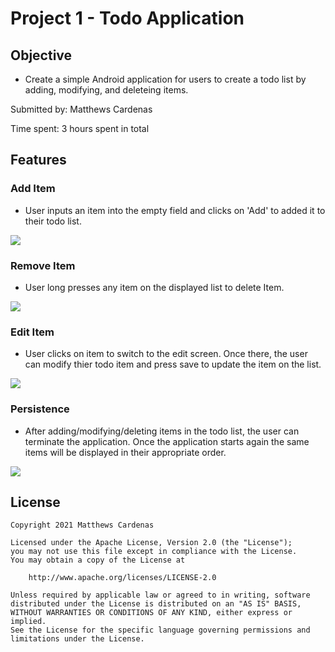 # Project 1 - Todo Application

## Objective
* Create a simple Android application for users to create a todo list by adding, modifying, and deleteing items.

Submitted by: Matthews Cardenas

Time spent: 3 hours spent in total

## Features

### Add Item
* User inputs an item into the empty field and clicks on 'Add' to added it to their todo list.

![](./gif/Add.gif)

### Remove Item
* User long presses any item on the displayed list to delete Item.

![](./gif/Remove.gif)

### Edit Item
* User clicks on item to switch to the edit screen. Once there, the user can modify thier todo item and press save to update the
item on the list.

![](./gif/Edit.gif)

### Persistence
* After adding/modifying/deleting items in the todo list, the user can terminate the application. Once the application starts again
the same items will be displayed in their appropriate order. 

![](./gif/Persistence.gif)

## License

    Copyright 2021 Matthews Cardenas

    Licensed under the Apache License, Version 2.0 (the "License");
    you may not use this file except in compliance with the License.
    You may obtain a copy of the License at

        http://www.apache.org/licenses/LICENSE-2.0

    Unless required by applicable law or agreed to in writing, software
    distributed under the License is distributed on an "AS IS" BASIS,
    WITHOUT WARRANTIES OR CONDITIONS OF ANY KIND, either express or implied.
    See the License for the specific language governing permissions and
    limitations under the License.
